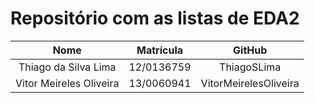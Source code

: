 # Repositório com as listas de EDA2



|                 Nome             |  Matrícula |        GitHub         |
|:--------------------------------:|:----------:|:---------------------:|
|       Thiago da Silva Lima       | 12/0136759 |    ThiagoSLima        |
|       Vitor Meireles Oliveira    | 13/0060941 | VitorMeirelesOliveira |
